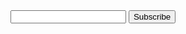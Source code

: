 <form action="https://submit-form.com/YSQ2tHeA">
  <input
    type="hidden"
    name="_redirect"
    value="https://udra.com.br/ROTOR_PO0004183-1.jpg"
  />
  <input type="email" name="email" />
  <button type="submit">Subscribe</button>
</form>
